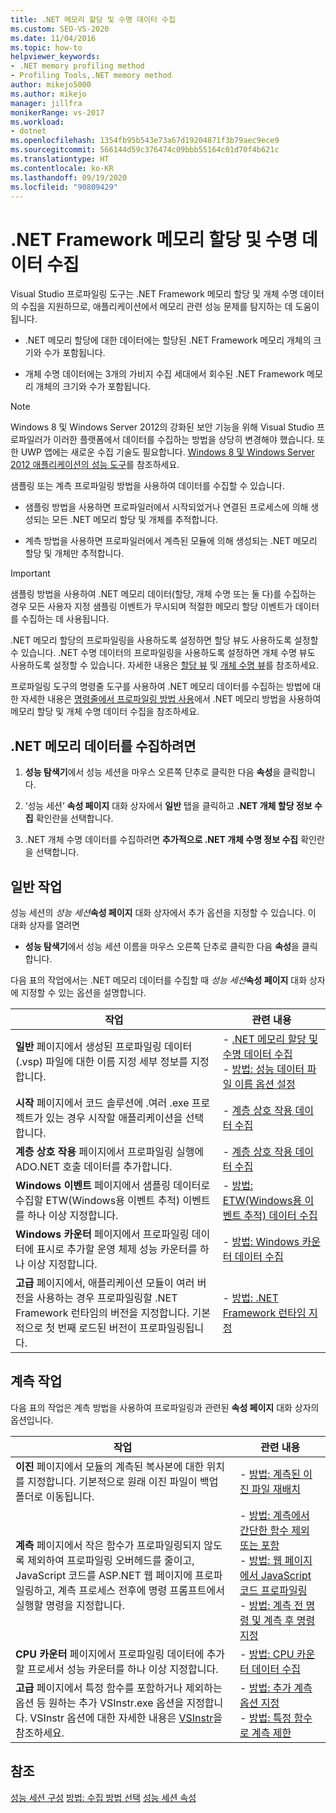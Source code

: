 ```yaml
---
title: .NET 메모리 할당 및 수명 데이터 수집
ms.custom: SEO-VS-2020
ms.date: 11/04/2016
ms.topic: how-to
helpviewer_keywords:
- .NET memory profiling method
- Profiling Tools,.NET memory method
author: mikejo5000
ms.author: mikejo
manager: jillfra
monikerRange: vs-2017
ms.workload:
- dotnet
ms.openlocfilehash: 1354fb95b543e73a67d19204871f3b79aec9ece9
ms.sourcegitcommit: 566144d59c376474c09bbb55164c01d70f4b621c
ms.translationtype: HT
ms.contentlocale: ko-KR
ms.lasthandoff: 09/19/2020
ms.locfileid: "90809429"
---
```

# <a name="collect-net-framework-memory-allocation-and-lifetime-data"></a>.NET Framework 메모리 할당 및 수명 데이터 수집

Visual Studio 프로파일링 도구는 .NET Framework 메모리 할당 및 개체 수명 데이터의 수집을 지원하므로, 애플리케이션에서 메모리 관련 성능 문제를 탐지하는 데 도움이 됩니다.

- .NET 메모리 할당에 대한 데이터에는 할당된 .NET Framework 메모리 개체의 크기와 수가 포함됩니다.

- 개체 수명 데이터에는 3개의 가비지 수집 세대에서 회수된 .NET Framework 메모리 개체의 크기와 수가 포함됩니다.

> [!NOTE]
> Windows 8 및 Windows Server 2012의 강화된 보안 기능을 위해 Visual Studio 프로파일러가 이러한 플랫폼에서 데이터를 수집하는 방법을 상당히 변경해야 했습니다. 또한 UWP 앱에는 새로운 수집 기술도 필요합니다. [Windows 8 및 Windows Server 2012 애플리케이션의 성능 도구](../profiling/performance-tools-on-windows-8-and-windows-server-2012-applications.md)를 참조하세요.

샘플링 또는 계측 프로파일링 방법을 사용하여 데이터를 수집할 수 있습니다.

- 샘플링 방법을 사용하면 프로파일러에서 시작되었거나 연결된 프로세스에 의해 생성되는 모든 .NET 메모리 할당 및 개체를 추적합니다.

- 계측 방법을 사용하면 프로파일러에서 계측된 모듈에 의해 생성되는 .NET 메모리 할당 및 개체만 추적합니다.

> [!IMPORTANT]
> 샘플링 방법을 사용하여 .NET 메모리 데이터(할당, 개체 수명 또는 둘 다)를 수집하는 경우 모든 사용자 지정 샘플링 이벤트가 무시되며 적절한 메모리 할당 이벤트가 데이터를 수집하는 데 사용됩니다.

.NET 메모리 할당의 프로파일링을 사용하도록 설정하면 할당 뷰도 사용하도록 설정할 수 있습니다. .NET 수명 데이터의 프로파일링을 사용하도록 설정하면 개체 수명 뷰도 사용하도록 설정할 수 있습니다. 자세한 내용은 [할당 뷰](../profiling/dotnet-memory-allocations-view.md) 및 [개체 수명 뷰](../profiling/object-lifetime-view.md)를 참조하세요.

프로파일링 도구의 명령줄 도구를 사용하여 .NET 메모리 데이터를 수집하는 방법에 대한 자세한 내용은 [명령줄에서 프로파일링 방법 사용](../profiling/using-profiling-methods-to-collect-performance-data-from-the-command-line.md)에서 .NET 메모리 방법을 사용하여 메모리 할당 및 개체 수명 데이터 수집을 참조하세요.

## <a name="to-collect-net-memory-data"></a>.NET 메모리 데이터를 수집하려면

1. **성능 탐색기**에서 성능 세션을 마우스 오른쪽 단추로 클릭한 다음 **속성**을 클릭합니다.

2. ‘성능 세션’ **속성 페이지** 대화 상자에서 **일반** 탭을 클릭하고 **.NET 개체 할당 정보 수집** 확인란을 선택합니다. 

3. .NET 개체 수명 데이터를 수집하려면 **추가적으로 .NET 개체 수명 정보 수집** 확인란을 선택합니다.

## <a name="common-tasks"></a>일반 작업

성능 세션의 _성능 세션_**속성 페이지** 대화 상자에서 추가 옵션을 지정할 수 있습니다. 이 대화 상자를 열려면

- **성능 탐색기**에서 성능 세션 이름을 마우스 오른쪽 단추로 클릭한 다음 **속성**을 클릭합니다.

다음 표의 작업에서는 .NET 메모리 데이터를 수집할 때 _성능 세션_**속성 페이지** 대화 상자에 지정할 수 있는 옵션을 설명합니다.

|작업|관련 내용|
|----------|---------------------|
|**일반** 페이지에서 생성된 프로파일링 데이터(.vsp) 파일에 대한 이름 지정 세부 정보를 지정합니다.|- [.NET 메모리 할당 및 수명 데이터 수집](../profiling/collecting-dotnet-memory-allocation-and-lifetime-data.md)<br />- [방법: 성능 데이터 파일 이름 옵션 설정](../profiling/how-to-set-performance-data-file-name-options.md)|
|**시작** 페이지에서 코드 솔루션에 .여러 .exe 프로젝트가 있는 경우 시작할 애플리케이션을 선택합니다.|- [계층 상호 작용 데이터 수집](../profiling/collecting-tier-interaction-data.md)|
|**계층 상호 작용** 페이지에서 프로파일링 실행에 ADO.NET 호출 데이터를 추가합니다.|- [계층 상호 작용 데이터 수집](../profiling/collecting-tier-interaction-data.md)|
|**Windows 이벤트** 페이지에서 샘플링 데이터로 수집할 ETW(Windows용 이벤트 추적) 이벤트를 하나 이상 지정합니다.|- [방법: ETW(Windows용 이벤트 추적) 데이터 수집](../profiling/how-to-collect-event-tracing-for-windows-etw-data.md)|
|**Windows 카운터** 페이지에서 프로파일링 데이터에 표시로 추가할 운영 체제 성능 카운터를 하나 이상 지정합니다.|- [방법: Windows 카운터 데이터 수집](../profiling/how-to-collect-windows-counter-data.md)|
|**고급** 페이지에서, 애플리케이션 모듈이 여러 버전을 사용하는 경우 프로파일링할 .NET Framework 런타임의 버전을 지정합니다. 기본적으로 첫 번째 로드된 버전이 프로파일링됩니다.|- [방법: .NET Framework 런타임 지정](../profiling/how-to-specify-the-dotnet-framework-runtime.md)|

## <a name="instrumentation-tasks"></a>계측 작업

다음 표의 작업은 계측 방법을 사용하여 프로파일링과 관련된 **속성 페이지** 대화 상자의 옵션입니다.

|작업|관련 내용|
|----------|---------------------|
|**이진** 페이지에서 모듈의 계측된 복사본에 대한 위치를 지정합니다. 기본적으로 원래 이진 파일이 백업 폴더로 이동됩니다.|- [방법: 계측된 이진 파일 재배치](../profiling/how-to-relocate-instrumented-binaries.md)|
|**계측** 페이지에서 작은 함수가 프로파일링되지 않도록 제외하여 프로파일링 오버헤드를 줄이고, JavaScript 코드를 ASP.NET 웹 페이지에 프로파일링하고, 계측 프로세스 전후에 명령 프롬프트에서 실행할 명령을 지정합니다.|- [방법: 계측에서 간단한 함수 제외 또는 포함](../profiling/how-to-exclude-or-include-short-functions-from-instrumentation.md)<br />- [방법: 웹 페이지에서 JavaScript 코드 프로파일링](../profiling/how-to-profile-javascript-code-in-web-pages.md)<br />- [방법: 계측 전 명령 및 계측 후 명령 지정](../profiling/how-to-specify-pre-and-post-instrument-commands.md)|
|**CPU 카운터** 페이지에서 프로파일링 데이터에 추가할 프로세서 성능 카운터를 하나 이상 지정합니다.|- [방법: CPU 카운터 데이터 수집](../profiling/how-to-collect-cpu-counter-data.md)|
|**고급** 페이지에서 특정 함수를 포함하거나 제외하는 옵션 등 원하는 추가 VSInstr.exe 옵션을 지정합니다. VSInstr 옵션에 대한 자세한 내용은 [VSInstr](../profiling/vsinstr.md)을 참조하세요.|- [방법: 추가 계측 옵션 지정](../profiling/how-to-specify-additional-instrumentation-options.md)<br />- [방법: 특정 함수로 계측 제한](../profiling/how-to-limit-instrumentation-to-specific-functions.md)|

## <a name="see-also"></a>참조

[성능 세션 구성](../profiling/configuring-performance-sessions.md)
[방법: 수집 방법 선택](../profiling/how-to-choose-collection-methods.md)
[성능 세션 속성](../profiling/performance-session-properties.md)
